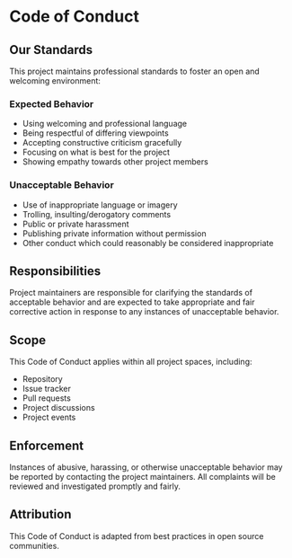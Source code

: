 # Code of Conduct

## Our Standards

This project maintains professional standards to foster an open and welcoming environment:

### Expected Behavior

* Using welcoming and professional language
* Being respectful of differing viewpoints
* Accepting constructive criticism gracefully
* Focusing on what is best for the project
* Showing empathy towards other project members

### Unacceptable Behavior

* Use of inappropriate language or imagery
* Trolling, insulting/derogatory comments
* Public or private harassment
* Publishing private information without permission
* Other conduct which could reasonably be considered inappropriate

## Responsibilities

Project maintainers are responsible for clarifying the standards of acceptable behavior and are expected to take appropriate and fair corrective action in response to any instances of unacceptable behavior.

## Scope

This Code of Conduct applies within all project spaces, including:
* Repository
* Issue tracker
* Pull requests
* Project discussions
* Project events

## Enforcement

Instances of abusive, harassing, or otherwise unacceptable behavior may be reported by contacting the project maintainers. All complaints will be reviewed and investigated promptly and fairly.

## Attribution

This Code of Conduct is adapted from best practices in open source communities.
